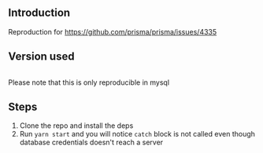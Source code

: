 ## Introduction

Reproduction for https://github.com/prisma/prisma/issues/4335

## Version used

```

```

Please note that this is only reproducible in mysql


## Steps

1. Clone the repo and install the deps
2. Run `yarn start` and you will notice `catch` block is not called even though database credentials doesn't reach a server
